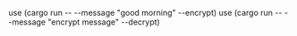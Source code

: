 use  (cargo run -- --message "good morning" --encrypt)
use  (cargo run -- --message "encrypt message" --decrypt)
